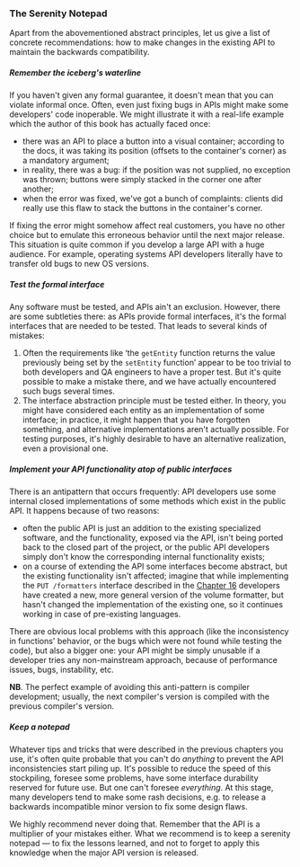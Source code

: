 ### The Serenity Notepad

Apart from the abovementioned abstract principles, let us give a list of concrete recommendations: how to make changes in the existing API to maintain the backwards compatibility.

##### Remember the iceberg's waterline

If you haven't given any formal guarantee, it doesn't mean that you can violate informal once. Often, even just fixing bugs in APIs might make some developers' code inoperable. We might illustrate it with a real-life example which the author of this book has actually faced once:
  * there was an API to place a button into a visual container; according to the docs, it was taking its position (offsets to the container's corner) as a mandatory argument;
  * in reality, there was a bug: if the position was not supplied, no exception was thrown; buttons were simply stacked in the corner one after another;
  * when the error was fixed, we've got a bunch of complaints: clients did really use this flaw to stack the buttons in the container's corner.

If fixing the error might somehow affect real customers, you have no other choice but to emulate this erroneous behavior until the next major release. This situation is quite common if you develop a large API with a huge audience. For example, operating systems API developers literally have to transfer old bugs to new OS versions.

##### Test the formal interface

Any software must be tested, and APIs ain't an exclusion. However, there are some subtleties there: as APIs provide formal interfaces, it's the formal interfaces that are needed to be tested. That leads to several kinds of mistakes:

  1. Often the requirements like ‘the `getEntity` function returns the value previously being set by the `setEntity` function’ appear to be too trivial to both developers and QA engineers to have a proper test. But it's quite possible to make a mistake there, and we have actually encountered such bugs several times.
  2. The interface abstraction principle must be tested either. In theory, you might have considered each entity as an implementation of some interface; in practice, it might happen that you have forgotten something, and alternative implementations aren't actually possible. For testing purposes, it's highly desirable to have an alternative realization, even a provisional one.

##### Implement your API functionality atop of public interfaces

There is an antipattern that occurs frequently: API developers use some internal closed implementations of some methods which exist in the public API. It happens because of two reasons:
  * often the public API is just an addition to the existing specialized software, and the functionality, exposed via the API, isn't being ported back to the closed part of the project, or the public API developers simply don't know the corresponding internal functionality exists;
  * on a course of extending the API some interfaces become abstract, but the existing functionality isn't affected; imagine that while implementing the `PUT /formatters` interface described in the [Chapter 16](#chapter-16) developers have created a new, more general version of the volume formatter, but hasn't changed the implementation of the existing one, so it continues working in case of pre-existing languages.

There are obvious local problems with this approach (like the inconsistency in functions' behavior, or the bugs which were not found while testing the code), but also a bigger one: your API might be simply unusable if a developer tries any non-mainstream approach, because of performance issues, bugs, instability, etc.

**NB**. The perfect example of avoiding this anti-pattern is compiler development; usually, the next compiler's version is compiled with the previous compiler's version.

##### Keep a notepad

Whatever tips and tricks that were described in the previous chapters you use, it's often quite probable that you can't do *anything* to prevent the API inconsistencies start piling up. It's possible to reduce the speed of this stockpiling, foresee some problems, have some interface durability reserved for future use. But one can't foresee *everything*. At this stage, many developers tend to make some rash decisions, e.g. to release a backwards incompatible minor version to fix some design flaws.

We highly recommend never doing that. Remember that the API is a multiplier of your mistakes either. What we recommend is to keep a serenity notepad — to fix the lessons learned, and not to forget to apply this knowledge when the major API version is released.